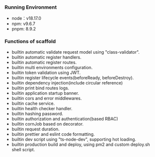 ### Running Environment

-   node：v18.17.0
-   npm: v9.6.7
-   pnpm: 8.9.2

### Functions of scaffold

-   builtin automatic validate request model using "class-validator".
-   builtin automatic register handlers.
-   builtin automatic register routes.
-   builtin multi environments configuration.
-   builtin token validation using JWT.
-   builtin register lifecycle events(beforeReady, beforeDestroy).
-   builtin dependency injection(include circular reference)
-   builtin print bind routes logs.
-   builtin application startup banner.
-   builtin cors and error middlewares.
-   builtin cache service.
-   builtin health checker handler.
-   builtin hashing password.
-   builtin authorization and authentication(based RBAC)
-   builtin cornJob based on decorator.
-   builtin request duration.
-   builtin prettier and eslint code formatting.
-   builtin dev script using "ts-node-dev", supporting hot loading.
-   builtin production build and deploy, using pm2 and custom deploy.sh shell script.
